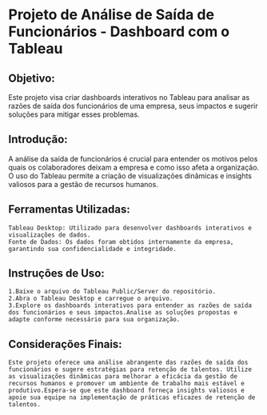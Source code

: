 # Projeto de Análise de Saída de Funcionários - Dashboard com o Tableau
## Objetivo:
Este projeto visa criar dashboards interativos no Tableau para analisar as razões de saída dos funcionários de uma empresa, seus impactos e sugerir soluções para mitigar esses problemas.

## Introdução:
A análise da saída de funcionários é crucial para entender os motivos pelos quais os colaboradores deixam a empresa e como isso afeta a organização. O uso do Tableau permite a criação de visualizações dinâmicas e insights valiosos para a gestão de recursos humanos.

## Ferramentas Utilizadas:
    Tableau Desktop: Utilizado para desenvolver dashboards interativos e visualizações de dados.
    Fonte de Dados: Os dados foram obtidos internamente da empresa, garantindo sua confidencialidade e integridade.
## Instruções de Uso:
    1.Baixe o arquivo do Tableau Public/Server do repositório.
    2.Abra o Tableau Desktop e carregue o arquivo.
    3.Explore os dashboards interativos para entender as razões de saída dos funcionários e seus impactos.Analise as soluções propostas e adapte conforme necessário para sua organização.

## Considerações Finais:
    Este projeto oferece uma análise abrangente das razões de saída dos funcionários e sugere estratégias para retenção de talentos. Utilize as visualizações dinâmicas para melhorar a eficácia da gestão de recursos humanos e promover um ambiente de trabalho mais estável e produtivo.Espera-se que este dashboard forneça insights valiosos e apoie sua equipe na implementação de práticas eficazes de retenção de talentos.

